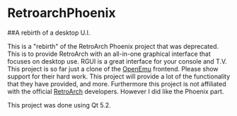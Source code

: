 # RetroarchPhoenix


##A rebirth of a desktop U.I.

This is a "rebirth" of the RetroArch Phoenix project that was deprecated. This is to provide RetroArch with an all-in-one graphical interface that focuses on desktop use. RGUI is a great interface for your console and T.V. This project is so far just a clone of the [OpenEmu](http://openemu.org/) frontend. Please show support for their hard work. This project will provide a lot of the functionality that they have provided, and more. Furthermore this project is not affiliated with the official [RetroArch](https://github.com/libretro/RetroArch) developers. However I did like the Phoenix part.

This project was done using Qt 5.2.